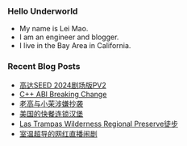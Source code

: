 ### Hello Underworld

- My name is Lei Mao.
- I am an engineer and blogger.
- I live in the Bay Area in California.


### Recent Blog Posts

<!-- BLOG-POST-LIST:START -->
- [高达SEED 2024剧场版PV2](https://leimao.github.io/essay/Gundam-SEED-2024%E5%89%A7%E5%9C%BA%E7%89%88-PV2/)
- [C++ ABI Breaking Change](https://leimao.github.io/blog/CPP-ABI-Breaking-Change/)
- [老高与小茉涉嫌抄袭](https://leimao.github.io/essay/%E8%80%81%E9%AB%98%E4%B8%8E%E5%B0%8F%E8%8C%89%E6%B6%89%E5%AB%8C%E6%8A%84%E8%A2%AD/)
- [美国的快餐连锁汉堡](https://leimao.github.io/essay/%E7%BE%8E%E5%9B%BD%E7%9A%84%E5%BF%AB%E9%A4%90%E8%BF%9E%E9%94%81%E6%B1%89%E5%A0%A1/)
- [Las Trampas Wilderness Regional Preserve徒步](https://leimao.github.io/life/Las-Trampas-Wilderness-Regional-Preserve/)
- [室温超导的网红直播闹剧](https://leimao.github.io/essay/%E5%AE%A4%E6%B8%A9%E8%B6%85%E5%AF%BC%E7%9A%84%E7%BD%91%E7%BA%A2%E7%9B%B4%E6%92%AD%E9%97%B9%E5%89%A7/)
<!-- BLOG-POST-LIST:END -->
